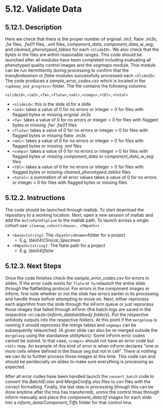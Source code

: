 # 5.12. Validate Data
## 5.12.1. Description
Here we check that there is the proper number of orginial *.im3*, flatw *.im3s*, *.fw* files, *.fw01* files, *.xml* files, *component_data*, *component_data_w_seg*, and *cleaned_phenotyped_tables* for each ```<SlideID>```. We also check that the bytes in the files are within reasonable ranges. This code should be launched after all modules have been completed including evaluating all phenotyped quality control images and the *segmaps* module. This module can be run itermittently during processing to confirm that the *transferdeamon* or *flatw* modules successfully processed each ```<SlideID>```. The code produces a *sample_error_codes.csv* which is located in the ```<upkeep_and_progress>``` folder. The file contains the following columns:

```<slideid>,<im3>,<fw>,<flatw>,<xml>,<comps>,<tbl>,<total>```
- ```<slideid>```: this is the slide id for a slide
- ```<im3>```: takes a value of 0 for no errors or integer > 0 for files with flagged bytes or missing orignial *.im3*s 
- ```<fw>```: takes a value of 0 for no errors or integer > 0 for files with flagged bytes or missing *.fw*/ *.fw01* files 
- ```<flatw>```: takes a value of 0 for no errors or integer > 0 for files with flagged bytes or missing flatw *.im3*s 
- ```<xml>```: takes a value of 0 for no errors or integer > 0 for files with flagged bytes or missing *.xml* files
- ```<comps>```: takes a value of 0 for no errors or integer > 0 for files with flagged bytes or missing *component_data* or *component_data_w_seg* files
- ```<tbl>```: takes a value of 0 for no errors or integer > 0 for files with flagged bytes or missing *cleaned_phenotyped_tables*  files
- ```<total>```: a summation of all error values takes a value of 0 for no errors or integer > 0 for files with flagged bytes or missing files

## 5.12.2. Instructions
The code should be launched through matlab. To start download the repository to a working location. Next, open a new session of matlab and add the ```AstroPathPipline``` to the matlab path. To launch across a single cohort use:
``` cleanup_cohort(<base>, <FWpath>) ``` 
- ```<base>[string]```: The ```<Dpath>\<Dname>```folder for a project
  - E.g. *\\bki04\Clinical_Specimen* 
- ```<FWpath>[string]```: The flatw path for a project
  - E.g. *\\bki04\flatw*  

## 5.12.3. Next Steps
Once the code finishes check the *sample_error_codes.csv* for errors in slides. If the error code exists for ```flatw``` or ```fw``` relaunch the entire slide through the flatfielding protocol. For errors in the component images or inform; first note whether or not the slide has errors earlier in its processing and handle those before attempting to move on. Next, either reprocess each algorithm from the slide through the inForm queue or just reprocess those images that failed through inForm (the batch logs are saved in the respective *```<SlideID>```\inform_data\antibody folders*). Put the respective antidody outputs into the respective folders. At this point if the ```mergeloop``` is running it should reprocess the merge tables and ```segmaps``` can be subsequently relaunched. (A given slide can also be re-merged outside the ```mergeloop``` using the standalone utility```MaSS```). Some inForm error codes cannot be solved. In that case, ```<comps>``` should not have an error code but ```<tbl>``` may. An example of this kind of error is when inForm declares "one or more cells where defined in the tissue seg but not in cell". There is nothing we can do to further process those images at this time. This code can and should be peridocially on slides to make sure everything is processing as expected.

After all error codes have been handled launch the ```convert_batch``` code to convert the *BatchID.xlsx* and *MergeConfig.xlsx* files to *csv* files with the correct formatting. Finally, the last step in processing (though this can be done anytime after the tma has transferred), unmix the control tmas through inform manually and place the *component_data.tif* images for each slide into a *inform_data/Component_Tiffs* folder for that control tma.
